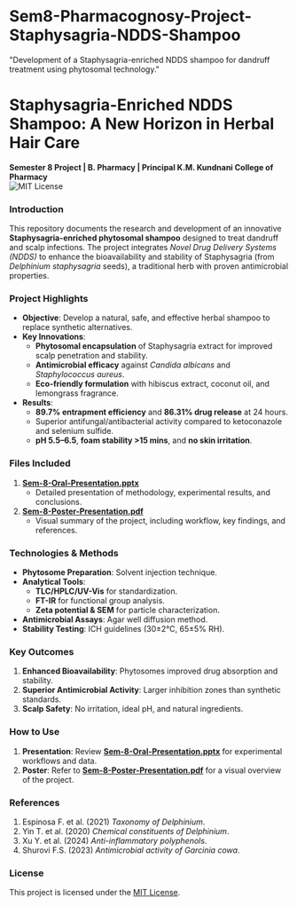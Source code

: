 # Sem8-Pharmacognosy-Project-Staphysagria-NDDS-Shampoo
"Development of a Staphysagria-enriched NDDS shampoo for dandruff treatment using phytosomal technology."


# Staphysagria-Enriched NDDS Shampoo: A New Horizon in Herbal Hair Care  

**Semester 8 Project | B. Pharmacy | Principal K.M. Kundnani College of Pharmacy**  
![MIT License](https://img.shields.io/badge/License-MIT-green.svg)  

### **Introduction**  
This repository documents the research and development of an innovative **Staphysagria-enriched phytosomal shampoo** designed to treat dandruff and scalp infections. The project integrates *Novel Drug Delivery Systems (NDDS)* to enhance the bioavailability and stability of Staphysagria (from *Delphinium staphysagria* seeds), a traditional herb with proven antimicrobial properties.  

### **Project Highlights**  
- **Objective**: Develop a natural, safe, and effective herbal shampoo to replace synthetic alternatives.  
- **Key Innovations**:  
  - **Phytosomal encapsulation** of Staphysagria extract for improved scalp penetration and stability.  
  - **Antimicrobial efficacy** against *Candida albicans* and *Staphylococcus aureus*.  
  - **Eco-friendly formulation** with hibiscus extract, coconut oil, and lemongrass fragrance.  
- **Results**:  
  - **89.7% entrapment efficiency** and **86.31% drug release** at 24 hours.  
  - Superior antifungal/antibacterial activity compared to ketoconazole and selenium sulfide.  
  - **pH 5.5–6.5**, **foam stability >15 mins**, and **no skin irritation**.  

### **Files Included**  
1. **[Sem-8-Oral-Presentation.pptx](Sem-8-Oral-Presentation.pdf)**  
   - Detailed presentation of methodology, experimental results, and conclusions.  
2. **[Sem-8-Poster-Presentation.pdf](Sem-8-Poster-Presentation.pdf)**  
   - Visual summary of the project, including workflow, key findings, and references.  

### **Technologies & Methods**  
- **Phytosome Preparation**: Solvent injection technique.  
- **Analytical Tools**:  
  - **TLC/HPLC/UV-Vis** for standardization.  
  - **FT-IR** for functional group analysis.  
  - **Zeta potential & SEM** for particle characterization.  
- **Antimicrobial Assays**: Agar well diffusion method.  
- **Stability Testing**: ICH guidelines (30±2°C, 65±5% RH).  

### **Key Outcomes**  
1. **Enhanced Bioavailability**: Phytosomes improved drug absorption and stability.  
2. **Superior Antimicrobial Activity**: Larger inhibition zones than synthetic standards.  
3. **Scalp Safety**: No irritation, ideal pH, and natural ingredients.  


### **How to Use**  
1. **Presentation**: Review **[Sem-8-Oral-Presentation.pptx](Sem-8-Oral-Presentation.pdf)** for experimental workflows and data.  
2. **Poster**: Refer to **[Sem-8-Poster-Presentation.pdf](Sem-8-Poster-Presentation.pdf)** for a visual overview of the project.  

### **References**  
1. Espinosa F. et al. (2021) *Taxonomy of Delphinium*.  
2. Yin T. et al. (2020) *Chemical constituents of Delphinium*.  
3. Xu Y. et al. (2024) *Anti-inflammatory polyphenols*.  
4. Shurovi F.S. (2023) *Antimicrobial activity of Garcinia cowa*.  

### **License**  
This project is licensed under the [MIT License](LICENSE).  
